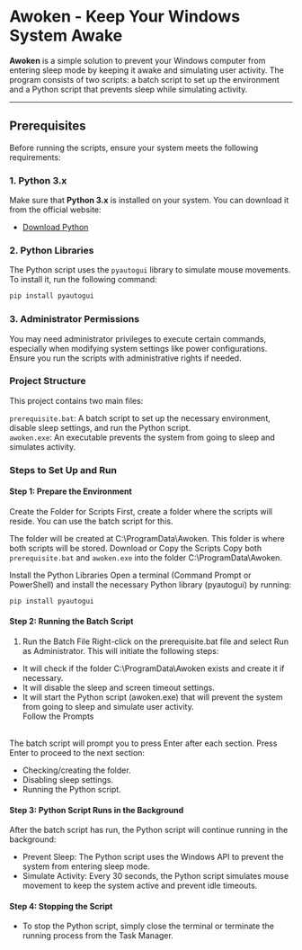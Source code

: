 # Awoken - Keep Your Windows System Awake

**Awoken** is a simple solution to prevent your Windows computer from entering sleep mode by keeping it awake and simulating user activity. The program consists of two scripts: a batch script to set up the environment and a Python script that prevents sleep while simulating activity.

---

## Prerequisites

Before running the scripts, ensure your system meets the following requirements:

### 1. **Python 3.x**
Make sure that **Python 3.x** is installed on your system. You can download it from the official website:

- [Download Python](https://www.python.org/downloads/)

### 2. **Python Libraries**
The Python script uses the `pyautogui` library to simulate mouse movements. To install it, run the following command:

```bash
pip install pyautogui
```
### 3. Administrator Permissions
You may need administrator privileges to execute certain commands, especially when modifying system settings like power configurations. Ensure you run the scripts with administrative rights if needed.

### Project Structure
This project contains two main files:

`prerequisite.bat`: A batch script to set up the necessary environment, disable sleep settings, and run the Python script. <br>
`awoken.exe`: An executable prevents the system from going to sleep and simulates activity.

### Steps to Set Up and Run
#### Step 1: Prepare the Environment
Create the Folder for Scripts
First, create a folder where the scripts will reside. You can use the batch script for this.

The folder will be created at C:\ProgramData\Awoken. This folder is where both scripts will be stored.
Download or Copy the Scripts
Copy both `prerequisite.bat` and `awoken.exe` into the folder C:\ProgramData\Awoken.

Install the Python Libraries
Open a terminal (Command Prompt or PowerShell) and install the necessary Python library (pyautogui) by running:

```bash
pip install pyautogui
```
#### Step 2: Running the Batch Script
1. Run the Batch File
Right-click on the prerequisite.bat file and select Run as Administrator. This will initiate the following steps:

* It will check if the folder C:\ProgramData\Awoken exists and create it if necessary.
* It will disable the sleep and screen timeout settings.
* It will start the Python script (awoken.exe) that will prevent the system from going to sleep and simulate user activity.
<br> Follow the Prompts
<br>
The batch script will prompt you to press Enter after each section. Press Enter to proceed to the next section: <br>

* Checking/creating the folder.
* Disabling sleep settings.
* Running the Python script.

#### Step 3: Python Script Runs in the Background

After the batch script has run, the Python script will continue running in the background: <br>
* Prevent Sleep: The Python script uses the Windows API to prevent the system from entering sleep mode.
* Simulate Activity: Every 30 seconds, the Python script simulates mouse movement to keep the system active and prevent idle timeouts.

#### Step 4: Stopping the Script
* To stop the Python script, simply close the terminal or terminate the running process from the Task Manager.
